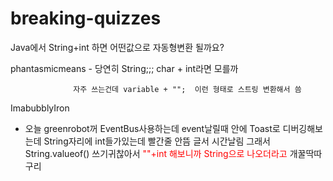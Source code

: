 # breaking-quizzes


Java에서 String+int 하면 어떤값으로 자동형변환 될까요?

phantasmicmeans - 당연히 String;;; char + int라면 모를까

                  자주 쓰는건데 variable + "";  이런 형태로 스트링 변환해서 씀
 
ImabubblyIron 
- 오늘 greenrobot꺼 EventBus사용하는데 event날릴때 안에 Toast로 디버깅해보는데 String자리에 int들가있는데 빨간줄 안뜸 글서 시간날림 그래서 String.valueof() 쓰기귀찮아서 <span style="color:red"> ""+int 해보니까 String으로 나오더라고</span> 개꿀딱따구리

                
